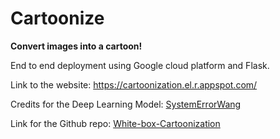 # Cartoonize

**Convert images into a cartoon!**

End to end deployment using Google cloud platform and Flask. 

Link to the website: https://cartoonization.el.r.appspot.com/

Credits for the Deep Learning Model: [SystemErrorWang](https://github.com/SystemErrorWang)

Link for the Github repo: [White-box-Cartoonization](https://github.com/SystemErrorWang/White-box-Cartoonization)
